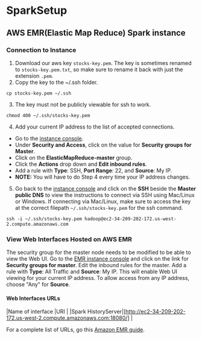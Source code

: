 # SparkSetup
## AWS EMR(Elastic Map Reduce) Spark instance
### Connection to Instance
1. Download our aws key `stocks-key.pem`. The key is sometimes renamed to `stocks-key.pem.txt`, so make sure to rename it back with just the extension `.pem`.
2. Copy the key to the ~/.ssh folder.
```
cp stocks-key.pem ~/.ssh
```
3. The key must not be publicly viewable for ssh to work.
```
chmod 400 ~/.ssh/stocks-key.pem
```
4. Add your current IP address to the list of accepted connections.
  * Go to the [instance console](https://us-west-2.console.aws.amazon.com/elasticmapreduce/home?region=us-west-2#cluster-details:j-DSGOARB26PVS).
  * Under **Security and Access**, click on the value for **Security groups for Master**.
  * Click on the **ElasticMapReduce-master** group.
  * Click the **Actions** drop down and **Edit inbound rules**.
  * Add a rule with **Type**: SSH, **Port Range**: 22, and **Source**: My IP.
  * **NOTE:** You will have to do Step 4 every time your IP address changes.
5. Go back to the [instance console](https://us-west-2.console.aws.amazon.com/elasticmapreduce/home?region=us-west-2#cluster-details:j-DSGOARB26PVS) and click on the **SSH** beside the **Master public DNS** to view the instructions to connect via SSH using Mac/Linux or Windows. If connecting via Mac/Linux, make sure to access the key at the correct filepath `~/.ssh/stocks-key.pem` for the ssh command.
```
ssh -i ~/.ssh/stocks-key.pem hadoop@ec2-34-209-202-172.us-west-2.compute.amazonaws.com
```
### View Web Interfaces Hosted on AWS EMR
The security group for the master node needs to be modified to be able to view the Web UI. Go to the [EMR instance console](https://us-west-2.console.aws.amazon.com/elasticmapreduce/home?region=us-west-2#cluster-details:j-DSGOARB26PVS) and click on the link for **Security groups for master**. Edit the inbound rules for the master. Add a rule with **Type**: All Traffic and **Source**: My IP. This will enable Web UI viewing for your current IP address. To allow access from any IP address, choose "Any" for **Source**.
#### Web Interfaces URLs
|Name of interface  |URI                                                                |
|Spark HistoryServer|[http://ec2-34-209-202-172.us-west-2.compute.amazonaws.com:18080/] |

For a complete list of URLs, go this [Amazon EMR guide](http://docs.aws.amazon.com//emr/latest/ManagementGuide/emr-web-interfaces.html).
